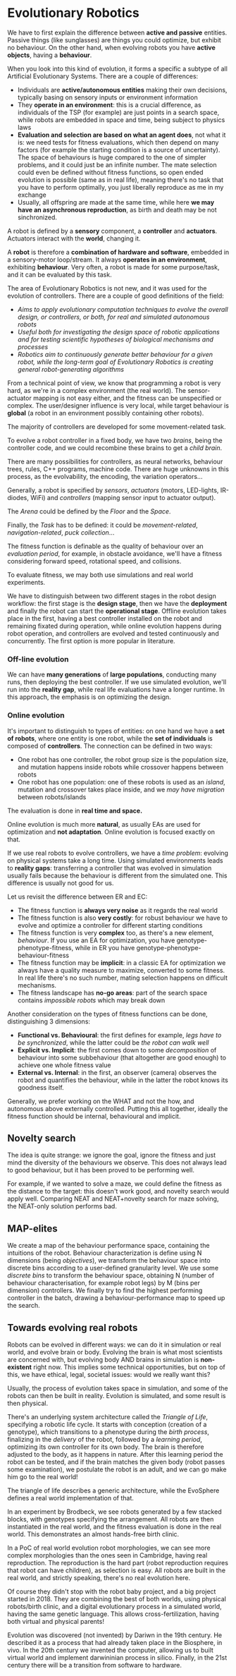 # Evolutionary Robotics

We have to first explain the difference between **active and passive** entities. Passive things (like sunglasses) are things you could optimize, but exhibit no behaviour. On the other hand, when evolving robots you have **active objects**, having a **behaviour**.

When you look into this kind of evolution, it forms a specific a subtype of all Artificial Evolutionary Systems. There are a couple of differences:

- Individuals are **active/autonomous entities** making their own decisions, typically basing on sensory inputs or environment information
- They **operate in an environment**: this is a crucial difference, as individuals of the TSP (for example) are just points in a search space, while robots are embedded in space and time, being subject to physics laws
- **Evaluation and selection are based on what an agent does**, not what it is: we need tests for fitness evaluations, which then depend on many factors (for example the starting condition is a source of uncertainty). The space of behaviours is huge compared to the one of simpler problems, and it could just be an infinite number. The mate selection could even be defined without fitness functions, so open ended evolution is possible (same as in real life), meaning there's no task that you have to perform optimally, you just liberally reproduce as me in my exchange
- Usually, all offspring are made at the same time, while here **we may have an asynchronous reproduction**, as birth and death may be not sinchronized.

A robot is defined by a **sensory** component, a **controller** and **actuators**. Actuators interact with the **world**, changing it.

A **robot** is therefore a **combination of hardware and software**, embedded in a sensory-motor loop/stream. It always **operates in an environment**, exhibiting **behaviour**. Very often, a robot is made for some purpose/task, and it can be evaluated by this task.

The area of Evolutionary Robotics is not new, and it was used for the evolution of controllers. There are a couple of good definitions of the field:

- *Aims to apply evolutionary computation techniques to evolve the overall design, or controllers, or both, for real and simulated autonomous robots*
- *Useful both for investigating the design space of robotic applications and for testing scientific hypotheses of biological mechanisms and processes*
- *Robotics aim to continuously generate better behaviour for a given robot, while the long-term goal of Evolutionary Robotics is creating general robot-generating algorithms*

From a technical point of view, we know that programming a robot is very hard, as we're in a complex environment (the real world). The sensor-actuator mapping is not easy either, and the fitness can be unspecified or complex. The user/designer influence is very local, while target behaviour is **global** (a robot in an environment possibly containing other robots).

The majority of controllers are developed for some movement-related task.

To evolve a robot controller in a fixed body, we have two *brains*, being the controller code, and we could recombine these brains to get a *child brain*.

There are many possibilities for controllers, as neural networks, behaviour trees, rules, C++ programs, machine code. There are huge unknowns in this process, as the evolvability, the encoding, the variation operators...

Generally, a robot is specified by *sensors*, *actuators* (motors, LED-lights, IR-diodes, WiFi) and *controllers* (mapping sensor input to actuator output). 

The *Arena* could be defined by the *Floor* and the *Space*.

Finally, the *Task* has to be defined: it could be *movement-related*, *navigation-related*, *puck collection*...

The fitness function is definable as the quality of behaviour over an *evaluation period*, for example, in obstacle avoidance, we'll have a fitness considering forward speed, rotational speed, and collisions.

To evaluate fitness, we may both use simulations and real world experiments. 

We have to distinguish between two different stages in the robot design workflow: the first stage is the **design stage**, then we have the **deployment** and finally the robot can start the **operational stage**. Offline evolution takes place in the first, having a best controller installed on the robot and remaining fixated during operation, while online evolution happens during robot operation, and controllers are evolved and tested continuously and concurrently. The first option is more popular in literature.

### Off-line evolution

We can have **many generations** of **large populations**, conducting many runs, then deploying the best controller. If we use simulated evolution, we'll run into the **reality gap**, while real life evaluations have a longer runtime. In this approach, the emphasis is on optimizing the design.

### Online evolution

It's important to distinguish to types of entities: on one hand we have a **set of robots**, where one entity is one robot, while the **set of individuals** is composed of **controllers**. The connection can be defined in two ways: 

- One robot has one controller, the robot group size is the population size, and mutation happens inside robots while crossover happens between robots
- One robot has one population: one of these robots is used as an *island*, mutation and crossover takes place inside, and we *may have migration* between robots/islands

The evaluation is done in **real time and space.**

Online evolution is much more **natural**, as usually EAs are used for optimization and **not adaptation**. Online evolution is focused exactly on that. 

If we use real robots to evolve controllers, we have a *time problem*: evolving on physical systems take a long time. Using simulated environments leads to **reality gaps**: transferring a controller that was evolved in simulation usually fails because the behaviour is different from the simulated one. This difference is usually not good for us.

Let us revisit the difference between ER and EC:

- The fitness function is **always very noise** as it regards the real world
- The fitness function is also **very costly**: for robust behaviour we have to evolve and optimize a controller for different starting conditions
- The fitness function is very **complex** too, as there's a new element, *behaviour*. If you use an EA for optimization, you have genotype-phenotype-fitness, while in ER you have genotype-phenotype-behaviour-fitness
- The fitness function may be **implicit**: in a classic EA for optimization we always have a quality measure to maximize, converted to some fitness. In real life there's no such number, mating selection happens on difficult mechanisms.
- The fitness landscape has **no-go areas**: part of the search space contains *impossible robots* which may break down

Another consideration on the types of fitness functions can be done, distinguishing 3 dimensions:

- **Functional vs. Behavioural**: the first defines for example, *legs have to be synchronized*, while the latter could be *the robot can walk well*
- **Explicit vs. Implicit**: the first comes down to some *decomposition* of behaviour into some subbehaviour (that altogether are good enough) to achieve one whole fitness value
- **External vs. Internal**: in the first, an observer (camera) observes the robot and quantifies the behaviour, while in the latter the robot knows its goodness itself.

Generally, we prefer working on the WHAT and not the how, and autonomous above externally controlled. Putting this all together, ideally the fitness function should be internal, behavioural and implicit.

## Novelty search

The idea is quite strange: we ignore the goal, ignore the fitness and just mind the diversity of the behaviours we observe. This does not always lead to good behaviour, but it has been proved to be performing well.

For example, if we wanted to solve a maze, we could define the fitness as the distance to the target: this doesn't work good, and novelty search would apply well. Comparing NEAT and NEAT+novelty search for maze solving, the NEAT-only solution performs bad.

## MAP-elites

We create a map of the behaviour performance space, containing the intuitions of the robot. Behaviour characterization is define using N dimensions (being *objectives*), we transform the behaviour space into discrete bins according to a user-defined granularity level. We use some *discrete bins* to transform the behaviour space, obtaining N (number of behaviour characterisation, for example robot legs) by M (bins per dimension) controllers. We finally try to find the highest performing controller in the batch, drawing a behaviour-performance map to speed up the search. 

## Towards evolving real robots

Robots can be evolved in different ways: we can do it in simulation or real world, and evolve brain or body. Evolving the brain is what most scientists are concerned with, but evolving body AND brains in simulation is **non-existent** right now. This implies some technical opportunities, but on top of this, we have ethical, legal, societal issues: would we really want this?

Usually, the process of evolution takes space in simulation, and some of the robots can then be built in reality. Evolution is simulated, and some result is then physical. 

There's an underlying system architecture called the *Triangle of Life*, specifying a robotic life cycle. It starts with conception (creation of a genotype), which transitions to a phenotype during the *birth process*, finalizing in the *delivery* of the robot, followed by a *learning period*, optimizing its own controller for its own body. The brain is therefore adjusted to the body, as it happens in nature. After this learning period the robot can be tested, and if the brain matches the given body (robot passes some examination), we postulate the robot is an adult, and we can go make him go to the real world!

The triangle of life describes a generic architecture, while the EvoSphere defines a real world implementation of that. 

In an experiment by Brodbeck, we see robots generated by a few stacked blocks, with genotypes specifying the arrangement. All robots are then instantiated in the real world, and the fitness evaluation is done in the real world. This demonstrates an almost hands-free birth clinic. 

In a PoC of real world evolution robot morphologies, we can see more complex morphologies than the ones seen in Cambridge, having real reproduction. The reproduction is the hard part (robot reproduction requires that robot can have children), as selection is easy. All robots are built in the real world, and strictly speaking, there's no real evolution here. 

Of course they didn't stop with the robot baby project, and a big project started in 2018. They are combining the best of both worlds, using physical robots/birth clinic, and a digital evolutionary process in a simulated world, having the same genetic language. This allows cross-fertilization, having both virtual and physical parents!

Evolution was discovered (not invented) by Dariwn in the 19th century. He described it as a process that had already taken place in the Biosphere, in vivo. In the 20th century we invented the computer, allowing us to built virtual world and implement darwininian process in silico. Finally, in the 21st century there will be a transition from software to hardware.
